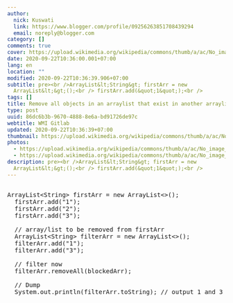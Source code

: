 ```yaml
---
author:
  nick: Kuswati
  link: https://www.blogger.com/profile/09256263851708439294
  email: noreply@blogger.com
category: []
comments: true
cover: https://upload.wikimedia.org/wikipedia/commons/thumb/a/ac/No_image_available.svg/2048px-No_image_available.svg.png
date: 2020-09-22T10:36:00.001+07:00
lang: en
location: ""
modified: 2020-09-22T10:36:39.906+07:00
subtitle: pre><br />ArrayList&lt;String&gt; firstArr = new
  ArrayList&lt;&gt;();<br /> firstArr.add(&quot;1&quot;);<br />
tags: []
title: Remove all objects in an arraylist that exist in another arraylist Java
type: post
uuid: 86dc6b3b-9670-4888-8e6a-bd91726de97c
webtitle: WMI Gitlab
updated: 2020-09-22T10:36:39+07:00
thumbnail: https://upload.wikimedia.org/wikipedia/commons/thumb/a/ac/No_image_available.svg/2048px-No_image_available.svg.png
photos:
  - https://upload.wikimedia.org/wikipedia/commons/thumb/a/ac/No_image_available.svg/2048px-No_image_available.svg.png
  - https://upload.wikimedia.org/wikipedia/commons/thumb/a/ac/No_image_available.svg/2048px-No_image_available.svg.png
description: pre><br />ArrayList&lt;String&gt; firstArr = new
  ArrayList&lt;&gt;();<br /> firstArr.add(&quot;1&quot;);<br />
---
```


<pre><br>ArrayList&lt;String&gt; firstArr = new ArrayList&lt;&gt;();<br>  firstArr.add("1");<br>  firstArr.add("2");<br>  firstArr.add("3");<br>  <br>  // array/list to be removed from firstArr<br>  ArrayList&lt;String&gt; filterArr = new ArrayList&lt;&gt;();<br>  filterArr.add("1");<br>  filterArr.add("3");<br>  <br>  // filter now<br>  filterArr.removeAll(blockedArr);<br>  <br>  // Dump<br>  System.out.println(filterArr.toString); // output 1 and 3<br>  </pre>